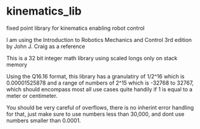 # kinematics_lib
fixed point library for kinematics enabling robot control

I am using the Introduction to Robotics Mechanics and Control 3rd edition by John J. Craig as a reference

This is a 32 bit integer math library using scaled longs only on stack memory

Using the Q16.16 format, this library has a granulatiry of 1/2^16 which is 0.00001525878 and a range of numbers of 2^15 which is -32768 to 32767, which should encompass most all use cases quite handily if 1 is equal to a meter or centimeter.

You should be very careful of overflows, there is no inherint error handling for that, just make sure to use numbers less than 30,000, and dont use numbers smaller than 0.0001.
